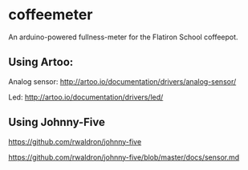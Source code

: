 coffeemeter
===========

An arduino-powered fullness-meter for the Flatiron School coffeepot.


## Using Artoo:

Analog sensor: http://artoo.io/documentation/drivers/analog-sensor/

Led: http://artoo.io/documentation/drivers/led/

## Using Johnny-Five

https://github.com/rwaldron/johnny-five

https://github.com/rwaldron/johnny-five/blob/master/docs/sensor.md